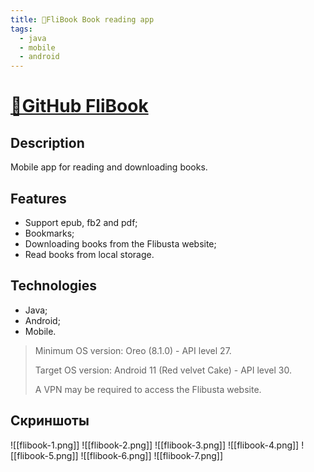 ```yaml
---
title: 📖FliBook Book reading app
tags:
  - java
  - mobile
  - android
---
```

# [📖GitHub FliBook](https://github.com/Kanzu32/FliBook)

## Description
Mobile app for reading and downloading books.

## Features
* Support epub, fb2 and pdf;
* Bookmarks;
* Downloading books from the Flibusta website;
* Read books from local storage.

## Technologies
* Java;
* Android;
* Mobile.

> Minimum OS version: Oreo (8.1.0) - API level 27.
> 
> Target OS version: Android 11 (Red velvet Cake) - API level 30.
> 
> A VPN may be required to access the Flibusta website.

## Скриншоты
![[flibook-1.png]]
![[flibook-2.png]]
![[flibook-3.png]]
![[flibook-4.png]]
![[flibook-5.png]]
![[flibook-6.png]]
![[flibook-7.png]]